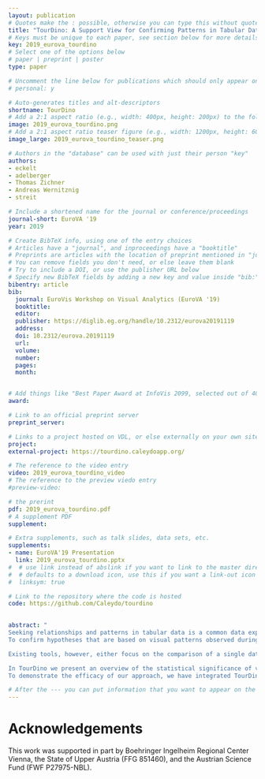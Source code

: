 ```yaml
---
layout: publication
# Quotes make the : possible, otherwise you can type this without quotes
title: "TourDino: A Support View for Confirming Patterns in Tabular Data"
# Keys must be unique to each paper, see section below for more details
key: 2019_eurova_tourdino
# Select one of the options below
# paper | preprint | poster
type: paper 

# Uncomment the line below for publications which should only appear on a personal webpage
# personal: y

# Auto-generates titles and alt-descriptors
shortname: TourDino
# Add a 2:1 aspect ratio (e.g., width: 400px, height: 200px) to the folder /assets/images/papers/
image: 2019_eurova_tourdino.png
# Add a 2:1 aspect ratio teaser figure (e.g., width: 1200px, height: 600px) to the folder /assets/images/papers/
image_large: 2019_eurova_tourdino_teaser.png

# Authors in the "database" can be used with just their person "key"
authors:
- eckelt
- adelberger
- Thomas Zichner
- Andreas Wernitznig
- streit

# Include a shortened name for the journal or conference/proceedings
journal-short: EuroVA '19
year: 2019

# Create BibTeX info, using one of the entry choices
# Articles have a "journal", and inproceedings have a "booktitle"
# Preprints are articles with the location of preprint mentioned in "journal"
# You can remove fields you don't need, or else leave them blank
# Try to include a DOI, or use the publisher URL below
# Specify new BibTeX fields by adding a new key and value inside "bib:"
bibentry: article
bib:
  journal: EuroVis Workshop on Visual Analytics (EuroVA '19)
  booktitle: 
  editor: 
  publisher: https://diglib.eg.org/handle/10.2312/eurova20191119
  address: 
  doi: 10.2312/eurova.20191119
  url:
  volume: 
  number: 
  pages: 
  month: 


# Add things like "Best Paper Award at InfoVis 2099, selected out of 4000 submissions"
award: 

# Link to an official preprint server
preprint_server: 

# Links to a project hosted on VDL, or else externally on your own site
project:
external-project: https://tourdino.caleydoapp.org/

# The reference to the video entry
video: 2019_eurova_tourdino_video
# The reference to the preview viedo entry
#preview-video:

# the prerint
pdf: 2019_eurova_tourdino.pdf
# A supplement PDF
supplement:

# Extra supplements, such as talk slides, data sets, etc.
supplements:
- name: EuroVA'19 Presentation
  link: 2019_eurova_tourdino.pptx
#  # use link instead of abslink if you want to link to the master directory
#  # defaults to a download icon, use this if you want a link-out icon
#  linksym: true

# Link to the repository where the code is hosted
code: https://github.com/Caleydo/tourdino
 

abstract: "
Seeking relationships and patterns in tabular data is a common data exploration task.
To confirm hypotheses that are based on visual patterns observed during exploratory data analysis, users need to be able to quickly compare data subsets, and get further information on the significance of the result and the statistical test applied.

Existing tools, however, either focus on the comparison of a single data type, such as comparing numerical attributes only, or provide little or no statistical evaluation to assess a hypothesis. To fill this gap, we present TourDino, a support view that helps users who are not experts in statistics to verify generated hypotheses and confirm insights gained during the exploration of tabular data.

In TourDino we present an overview of the statistical significance of various row or column comparisons. On demand, we show further details, including the test score, a textual description, and a detail visualization explaining the results.
To demonstrate the efficacy of our approach, we have integrated TourDino in the Ordino drug discovery platform for the purpose of identifying new drug targets."

# After the --- you can put information that you want to appear on the website using markdown formatting or HTML. A good example are acknowledgements, extra references, an erratum, etc.
---
```



# Acknowledgements

This work was supported in part by Boehringer Ingelheim Regional Center Vienna, the State of Upper Austria (FFG 851460), and the Austrian Science Fund (FWF P27975-NBL).
